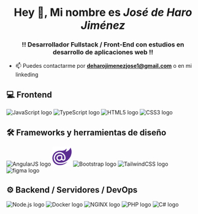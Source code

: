 <h1 align="center">Hey 🐳, Mi nombre es <em>José de Haro Jiménez</em></h1>
<h3 align="center">‼️ Desarrollador Fullstack / Front-End con estudios en desarrollo de aplicaciones web ‼️</h3>

- 📫 Puedes contactarme por **deharojimenezjose1@gmail.com** o en mi linkeding <a href="[https://www.linkedin.com/in/jose-de-haro-jim%C3%A9nez-frontend-developer-1889b8321/](https://www.linkedin.com/in/jose-de-haro-jim%C3%A9nez-frontend-developer-1889b8321/)"></a>

<h2>💻 Frontend</h2>
<p>
  <img src="https://cdn.jsdelivr.net/gh/devicons/devicon/icons/javascript/javascript-original.svg" height="50" alt="JavaScript logo" /> 
  <img src="https://cdn.jsdelivr.net/gh/devicons/devicon/icons/typescript/typescript-original.svg" height="50" alt="TypeScript logo" />
  <img src="https://cdn.jsdelivr.net/gh/devicons/devicon/icons/html5/html5-original.svg" height="50" alt="HTML5 logo" />
  <img src="https://cdn.jsdelivr.net/gh/devicons/devicon/icons/css3/css3-original.svg" height="50" alt="CSS3 logo" />
</p>
<h2>🛠 Frameworks y herramientas de diseño</h2>
<p>
  <img src="https://cdn.jsdelivr.net/gh/devicons/devicon/icons/angularjs/angularjs-original.svg" height="50" alt="AngularJS logo" />
  <img src="https://raw.githubusercontent.com/devicons/devicon/master/icons/blazor/blazor-original.svg" height="50" alt="Blazor logo" />
  <img src="https://cdn.jsdelivr.net/gh/devicons/devicon/icons/bootstrap/bootstrap-original.svg" height="50" alt="Bootstrap logo" />
  <img src="https://cdn.jsdelivr.net/gh/devicons/devicon/icons/tailwindcss/tailwindcss-original-wordmark.svg" height="70" width="70" alt="TailwindCSS logo" />
  <img src="https://cdn.jsdelivr.net/gh/devicons/devicon/icons/figma/figma-original.svg" height="50" alt="figma logo"  />
</p>

<h2>⚙️ Backend / Servidores / DevOps</h2>
<p>
  <img src="https://cdn.jsdelivr.net/gh/devicons/devicon/icons/nodejs/nodejs-original.svg" height="40" alt="Node.js logo" />
  <img src="https://cdn.jsdelivr.net/gh/devicons/devicon/icons/docker/docker-original.svg" height="40" alt="Docker logo" />
  <img src="https://cdn.jsdelivr.net/gh/devicons/devicon/icons/nginx/nginx-original.svg" height="40" alt="NGINX logo" />
  <img src="https://cdn.jsdelivr.net/gh/devicons/devicon/icons/php/php-original.svg" height="40" alt="PHP logo" />
  <img src="https://cdn.jsdelivr.net/gh/devicons/devicon/icons/csharp/csharp-original.svg" height="40" alt="C# logo" />
</p>


